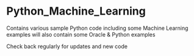 # Python_Machine_Learning
Contains various sample Python code including some Machine Learning examples
   will also contain some Oracle & Python examples
   
Check back regularly for updates and new code

